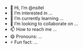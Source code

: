 - 👋 Hi, I’m @nsitel
- 👀 I’m interested in ...
- 🌱 I’m currently learning ...
- 💞️ I’m looking to collaborate on ...
- 📫 How to reach me ...
- 😄 Pronouns: ...
- ⚡ Fun fact: ...

<!---
nsitel/nsitel is a ✨ special ✨ repository because its `README.md` (this file) appears on your GitHub profile.
You can click the Preview link to take a look at your changes.
--->
